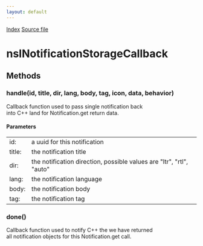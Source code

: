 ```yaml
---
layout: default
---
```

<div id='links'><a href="../index.html">Index</a>
<a href="http://dxr.mozilla.org/mozilla-central/source/dom/interfaces/notification/nsINotificationStorage.idl">Source file</a>
</div>

# nsINotificationStorageCallback #

## Methods ##

### handle(id, title, dir, lang, body, tag, icon, data, behavior) ###
  
Callback function used to pass single notification back  
into C++ land for Notification.get return data.  
  
  

#### Parameters ####

<table>

<tr>
<td>id:</td>
<td>a uuid for this notification  
</td>
</tr>

<tr>
<td>title:</td>
<td>the notification title  
</td>
</tr>

<tr>
<td>dir:</td>
<td>the notification direction,  
            possible values are "ltr", "rtl", "auto"  
</td>
</tr>

<tr>
<td>lang:</td>
<td>the notification language  
</td>
</tr>

<tr>
<td>body:</td>
<td>the notification body  
</td>
</tr>

<tr>
<td>tag:</td>
<td>the notification tag  
</td>
</tr>

</table>

### done() ###
  
Callback function used to notify C++ the we have returned  
all notification objects for this Notification.get call.  
  
